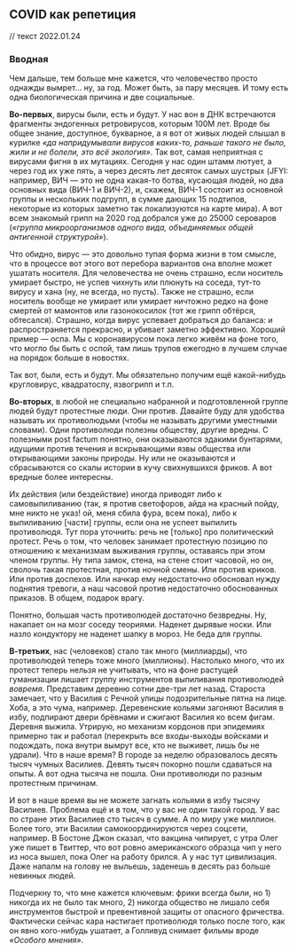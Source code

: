 ## COVID как репетиция

// текст 2022.01.24

### Вводная

Чем дальше, тем больше мне кажется, что человечество просто однажды вымрет... ну, за год. Может быть, за пару месяцев. И тому есть одна биологическая причина и две социальные.

**Во-первых**, вирусы были, есть и будут. У нас вон в ДНК встречаются фрагменты эндогенных ретровирусов, которым 100М лет. Вроде бы общее знание, доступное, букварное, а я вот от живых людей слышал в курилке *«да напридумывали вирусов каких-то, раньше такого не было, жили и не болели, это всё экология»*. Так вот, самая неприятная с вирусами фигня в их мутациях. Сегодня у нас один штамм лютует, а через год их уже пять, а через десять лет десяток самых шустрых (JFYI: например, ВИЧ — это не одна какая-то ботва, кусающая людей, но два основных вида (ВИЧ-1 и ВИЧ-2), и, скажем, ВИЧ-1 состоит из основной группы и нескольких подгрупп, в сумме дающих 15 подтипов, некоторые из которых заметно так локализуются на карте мира). А вот всем знакомый грипп на 2020 год добрался уже до 25000 сероваров (*«группа микроорганизмов одного вида, объединяемых общей антигенной структурой»*).

Что обидно, вирус — это довольно тупая форма жизни в том смысле, что в процессе вот этого вот перебора вариантов она вполне может ушатать носителя. Для человечества не очень страшно, если носитель умирает быстро, не успев чихнуть или плюнуть на соседа, тут-то вирусу и хана (ну, не всегда, но пусть). Также не страшно, если носитель вообще не умирает или умирает ничтожно редко на фоне смертей от мамонтов или газонокосилок (тот же грипп обтёрся, обтесался). Страшно, когда вирус успевает добраться до баланса: и распространяется прекрасно, и убивает заметно эффективно. Хороший пример — оспа. Мы с коронавирусом пока легко живём на фоне того, что могло бы быть с оспой, там лишь трупов ежегодно в лучшем случае на порядок больше в новостях.

Так вот, были, есть и будут. Мы обязательно получим ещё какой-нибудь кругловирус, квадратоспу, язвогрипп и т.п.

**Во-вторых**, в любой не специально набранной и подготовленной группе людей будут протестные люди. Они против. Давайте буду для удобства называть их противолюдьми (чтобы не называть другими уместными словами). Одни противолюди полезны обществу, другие вредны. С полезными post factum понятно, они оказываются эдакими бунтарями, идущими против течения и вскрывающими язвы общества или открывающими законы природы. Ну или не оказываются и сбрасываются со скалы истории в кучу свихнувшихся фриков. А вот вредные более интересны.

Их действия (или бездействие) иногда приводят либо к самовыпиливанию (так, я против светофоров, айда на красный пойду, мне никто не указ! ой, меня сбила фура, всем пока), либо к выпиливанию [части] группы, если она не успеет выпилить противолюдя. Тут пора уточнить: речь не [только] про политический протест. Речь о том, что человек занимает протестную позицию по отношению к механизмам выживания группы, оставаясь при этом членом группы. Ну типа замок, стена, на стене стоит часовой, но он, сволочь такая протестная, против ночной смены. Или против криков. Или против доспехов. Или начкар ему недостаточно обосновал нужду поднятия тревоги, а наш часовой против недостаточно обоснованных приказов. В общем, подарок врагу.

Понятно, большая часть противолюдей достаточно безвредны. Ну, накапает он на мозг соседу теориями. Наденет дырявые носки. Или назло кондуктору не наденет шапку в мороз. Не беда для группы.

**В-третьих**, нас (человеков) стало так много (миллиарды), что противолюдей теперь тоже много (миллионы). Настолько много, что их протест теперь нельзя не учитывать, что на фоне растущей гуманизации лишает группу инструментов выпиливания противолюдей *вовремя*. Представим деревню сотни две-три лет назад. Староста замечает, что у Василия с Речной улицы подозрительные пятна на лице. Хоба, а это чума, например. Деревенские кольями загоняют Василия в избу, подпирают двери брёвнами и сжигают Василия ко всем фигам. Деревня выжила. Утрирую, но механизм кордонов при эпидемиях примерно так и работал (перекрыть все входы-выходы войсками и подождать, пока внутри вымрут все, кто не выживет, лишь бы не удрали). Что в наше время? В городе за неделю образовалось десять тысяч чумных Василиев. Девять тысяч покорно пошли сдаваться на опыты. А вот одна тысяча не пошла. Они противолюди по разным протестным причинам.

И вот в наше время вы не можете загнать кольями в избу тысячу Василиев. Проблема ещё и в том, что у вас не один такой город. У вас по стране этих Василиев сто тысяч в сумме. А по миру уже миллион. Более того, эти Василии самокоординируются через соцсети, например. В Бостоне Джон сказал, что вакцина чипирует, с утра Олег уже пишет в Твиттер, что вот ровно американского образца чип у него из носа вышел, пока Олег на работу брился. А у нас тут цивилизация. Даже напалм на голову не выльешь, заденешь в десять раз больше невинных людей.

Подчеркну то, что мне кажется ключевым: фрики всегда были, но 1) никогда их не было так много, 2) никогда общество не лишало себя инструментов быстрой и превентивной защиты от опасного фричества. Фактически сейчас кара настигает противолюдя только после того, как он явно кого-нибудь ушатает, а Голливуд снимает фильмы вроде *«Особого мнения»*.
